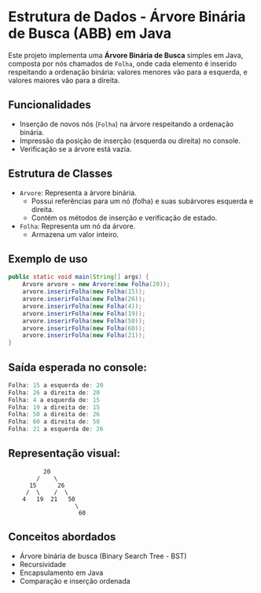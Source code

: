 #  Estrutura de Dados - Árvore Binária de Busca (ABB) em Java

Este projeto implementa uma **Árvore Binária de Busca** simples em Java, composta por nós chamados de `Folha`, onde cada elemento é inserido respeitando a ordenação binária: valores menores vão para a esquerda, e valores maiores vão para a direita.

##  Funcionalidades

- Inserção de novos nós (`Folha`) na árvore respeitando a ordenação binária.
- Impressão da posição de inserção (esquerda ou direita) no console.
- Verificação se a árvore está vazia.

##  Estrutura de Classes

- `Arvore`: Representa a árvore binária.
  - Possui referências para um nó (folha) e suas subárvores esquerda e direita.
  - Contém os métodos de inserção e verificação de estado.
- `Folha`: Representa um nó da árvore.
  - Armazena um valor inteiro.

##  Exemplo de uso

```java
public static void main(String[] args) {
    Arvore arvore = new Arvore(new Folha(20));
    arvore.inserirFolha(new Folha(15));
    arvore.inserirFolha(new Folha(26));
    arvore.inserirFolha(new Folha(4));
    arvore.inserirFolha(new Folha(19));
    arvore.inserirFolha(new Folha(50));
    arvore.inserirFolha(new Folha(60));
    arvore.inserirFolha(new Folha(21));
}
```
## Saída esperada no console:

```java
Folha: 15 a esquerda de: 20
Folha: 26 a direita de: 20
Folha: 4 a esquerda de: 15
Folha: 19 a direita de: 15
Folha: 50 a direita de: 26
Folha: 60 a direita de: 50
Folha: 21 a esquerda de: 26
```
  ## Representação visual:
              20
            /    \
          15      26
         /  \    /  \
        4   19  21   50
                       \
                        60

##  Conceitos abordados

- Árvore binária de busca (Binary Search Tree - BST)
- Recursividade
- Encapsulamento em Java
- Comparação e inserção ordenada
